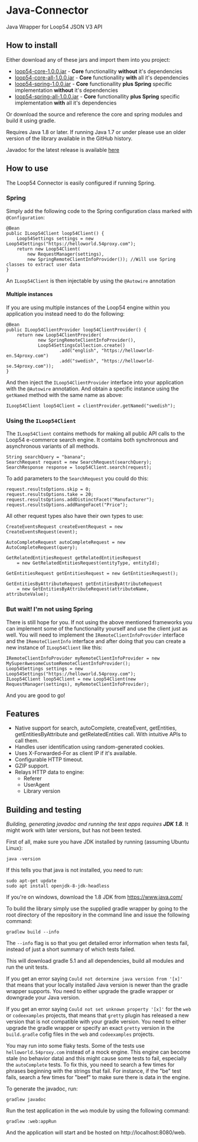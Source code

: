 # Java-Connector
Java Wrapper for Loop54 JSON V3 API

## How to install
Either download any of these jars and import them into you project:

* [loop54-core-1.0.0.jar](http://files.loop54.com/files/libs/loop54-core-1.0.0.jar) - **Core** functionallity **without** it's dependencies
* [loop54-core-all-1.0.0.jar](http://files.loop54.com/files/libs/loop54-core-all-1.0.0.jar) - **Core** functionallity **with** all it's dependencies 
* [loop54-spring-1.0.0.jar](http://files.loop54.com/files/libs/loop54-spring-1.0.0.jar) - **Core** functionallity **plus Spring** specific implementation **without** it's dependencies
* [loop54-spring-all-1.0.0.jar](http://files.loop54.com/files/libs/loop54-spring-all-1.0.0.jar) - **Core** functionallity **plus Spring** specific implementation **with** all it's dependencies

Or download the source and reference the core and spring modules and build it using gradle.

Requires Java 1.8 or later. If running Java 1.7 or under please use an older version of the library available in the 
GitHub history.

Javadoc for the latest release is available [here](http://files.loop54.com/files/javadoc/core/index.html)

## How to use
The Loop54 Connector is easily configured if running Spring.

### Spring
Simply add the following code to the Spring configuration class marked with `@Configuration`:

    @Bean
    public ILoop54Client loop54Client() {
        Loop54Settings settings = new Loop54Settings("https://helloworld.54proxy.com");
        return new Loop54Client(
            new RequestManager(settings),
            new SpringRemoteClientInfoProvider()); //Will use Spring classes to extract user data
    }

An `ILoop54Client` is then injectable by using the `@Autowire` annotation

#### Multiple instances

If you are using multiple instances of the Loop54 engine within you application you instead need to do the following:

	@Bean
    public ILoop54ClientProvider loop54ClientProvider() {
        return new Loop54ClientProvider(
                new SpringRemoteClientInfoProvider(),
                Loop54SettingsCollection.create()
                        .add("english", "https://helloworld-en.54proxy.com")
                        .add("swedish", "https://helloworld-se.54proxy.com"));
    }

And then inject the `ILoop54ClientProvider` interface into your application with the `@Autowire` annotation. And obtain 
a specific instance using the `getNamed` method with the same name as above:

	ILoop54Client loop54Client = clientProvider.getNamed("swedish");

### Using the `ILoop54Client`
The `ILoop54Client` contains methods for making all public API calls to the Loop54 e-commerce search engine. It contains 
both synchronous and asynchronous variants of all methods.

    String searchQuery = "banana";
    SearchRequest request = new SearchRequest(searchQuery);
    SearchResponse response = loop54Client.search(request);
    
To add parameters to the `SearchRequest` you could do this:

    request.resultsOptions.skip = 0;
    request.resultsOptions.take = 20;
    request.resultsOptions.addDistinctFacet("Manufacturer");
    request.resultsOptions.addRangeFacet("Price");

All other request types also have their own types to use:

    CreateEventsRequest createEventRequest = new CreateEventsRequest(event);
    
    AutoCompleteRequest autoCompleteRequest = new AutoCompleteRequest(query);
    
    GetRelatedEntitiesRequest getRelatedEntitiesRequest 
        = new GetRelatedEntitiesRequest(entityType, entityId);
        
    GetEntitiesRequest getEntitiesRequest = new GetEntitiesRequest();
    
    GetEntitiesByAttributeRequest getEntitiesByAttributeRequest 
        = new GetEntitiesByAttributeRequest(attributeName, attributeValue);

### But wait! I'm not using Spring
There is still hope for you. If not using the above mentioned frameworks you can implement some of the functionality 
yourself and use the client just as well. You will need to implement the `IRemoteClientInfoProvider` interface and the 
`IRemoteClientInfo` interface and after doing that you can create a new instance of `ILoop54Client` like this:

    IRemoteClientInfoProvider myRemoteClientInfoProvider = new MySuperAwesomeCustomRemoteClientInfoProvider();
    Loop54Settings settings = new Loop54Settings("https://helloworld.54proxy.com");
    ILoop54Client loop54Client = new Loop54Client(new RequestManager(settings), myRemoteClientInfoProvider);
    
And you are good to go!

## Features
- Native support for search, autoComplete, createEvent, getEntities, getEntitiesByAttribute and getRelatedEntities call. 
With intuitive APIs to call them.
- Handles user identification using random-generated cookies.
- Uses X-Forwarded-For as client IP if it's available.
- Configurable HTTP timeout.
- GZIP support.
- Relays HTTP data to engine:
    - Referer
    - UserAgent
    - Library version
    
## Building and testing

_Building, generating javadoc and running the test apps requires **JDK 1.8**._ 
It might work with later versions, but has not been tested.

First of all, make sure you have JDK installed by running (assuming Ubuntu Linux):

	java -version
	
If this tells you that java is not installed, you need to run:

	sudo apt-get update
	sudo apt install openjdk-8-jdk-headless
	
If you're on windows, download the 1.8 JDK from https://www.java.com/

To build the library simply use the supplied gradle wrapper by going to the root directory of the repository in the command line and issue the following command:

    gradlew build --info

The `--info` flag is so that you get detailed error information when tests fail, instead of just a short summary of which tests failed.

This will download gradle 5.1 and all dependencies, build all modules and run the unit tests. 

If you get an error saying `Could not determine java version from '[x]'` that means that your locally installed Java version is newer than the gradle wrapper supports. You need to either upgrade the gradle wrapper or downgrade your Java version.

If you get an error saying `Could not set unknown property '[x]'` for the `web` or `codeexamples` projects, that means that `gretty` plugin has released a new version that is not compatible with your gradle version. You need to either upgrade the gradle wrapper or specify an exact `gretty` version in the `build.gradle` cofig files in the `web` and `codeexamples` projects.

You may run into some flaky tests. Some of the tests use `helloworld.54proxy.com` instead of a mock engine. This engine can become stale (no behavior data) and this might cause some tests to fail, especially the `autoComplete` tests. To fix this, you need to search a few times for phrases beginning with the strings that fail. For instance, if the "be" test fails, search a few times for "beef" to make sure there is data in the engine.

To generate the javadoc, run:

    gradlew javadoc

Run the test application in the `web` module by using the following command:

    gradlew :web:appRun
    
And the application will start and be hosted on http://localhost:8080/web.
